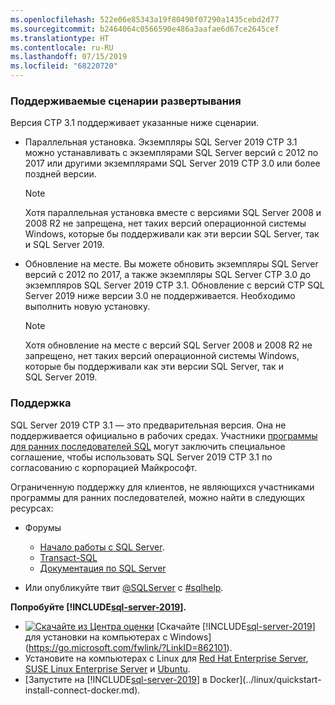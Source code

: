 ```yaml
---
ms.openlocfilehash: 522e06e85343a19f80490f07290a1435cebd2d77
ms.sourcegitcommit: b2464064c0566590e486a3aafae6d67ce2645cef
ms.translationtype: HT
ms.contentlocale: ru-RU
ms.lasthandoff: 07/15/2019
ms.locfileid: "68220720"
---
```

### <a name="enabled-deployment-scenarios"></a>Поддерживаемые сценарии развертывания

Версия CTP 3.1 поддерживает указанные ниже сценарии.

- Параллельная установка. Экземпляры SQL Server 2019 CTP 3.1 можно устанавливать с экземплярами SQL Server версий с 2012 по 2017 или другими экземплярами SQL Server 2019 CTP 3.0 или более поздней версии.
   >[!NOTE]
   >Хотя параллельная установка вместе с версиями SQL Server 2008 и 2008 R2 не запрещена, нет таких версий операционной системы Windows, которые бы поддерживали как эти версии SQL Server, так и SQL Server 2019.
- Обновление на месте. Вы можете обновить экземпляры SQL Server версий с 2012 по 2017, а также экземпляры SQL Server CTP 3.0 до экземпляров SQL Server 2019 CTP 3.1. Обновление с версий CTP SQL Server 2019 ниже версии 3.0 не поддерживается. Необходимо выполнить новую установку.
   >[!NOTE]
   >Хотя обновление на месте с версий SQL Server 2008 и 2008 R2 не запрещено, нет таких версий операционной системы Windows, которые бы поддерживали как эти версии SQL Server, так и SQL Server 2019.

### <a name="support"></a>Поддержка

SQL Server 2019 CTP 3.1 — это предварительная версия. Она не поддерживается официально в рабочих средах. Участники [программы для ранних последователей SQL](http://aka.ms/sqleap) могут заключить специальное соглашение, чтобы использовать SQL Server 2019 CTP 3.1 по согласованию с корпорацией Майкрософт.

Ограниченную поддержку для клиентов, не являющихся участниками программы для ранних последователей, можно найти в следующих ресурсах:

- Форумы
  - [Начало работы с SQL Server](https://social.msdn.microsoft.com/Forums/sqlserver/en-US/home?forum=sqlgetstarted).
  - [Transact-SQL](https://social.msdn.microsoft.com/Forums/sqlserver/en-US/home?forum=transactsql)
  - [Документация по SQL Server](https://social.msdn.microsoft.com/Forums/sqlserver/en-US/home?forum=sqldocumentation)

- Или опубликуйте твит [@SQLServer](https://twitter.com/SQLServer) с [#sqlhelp](https://twitter.com/search?q=%23sqlhelp).

**Попробуйте [!INCLUDE[sql-server-2019](../includes/sssqlv15-md.md)].**

- [![Скачайте из Центра оценки](../includes/media/download2.png)](https://go.microsoft.com/fwlink/?LinkID=862101) [Скачайте [!INCLUDE[sql-server-2019](../includes/sssqlv15-md.md)] для установки на компьютерах с Windows](https://go.microsoft.com/fwlink/?LinkID=862101).
- Установите на компьютерах с Linux для [Red Hat Enterprise Server](../linux/quickstart-install-connect-red-hat.md), [SUSE Linux Enterprise Server](../linux/quickstart-install-connect-suse.md) и [Ubuntu](../linux/quickstart-install-connect-ubuntu.md).
- [Запустите на [!INCLUDE[sql-server-2019](../includes/sssqlv15-md.md)] в Docker](../linux/quickstart-install-connect-docker.md).